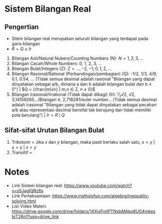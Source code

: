 # Sistem Bilangan Real
## Pengertian
- Sitem bilangan real merupakan seluruh bilangan yang terdapat pada garis bilangan
- $R = Q ∪ Ir$
1. Bilangan Asli/Natural Nubers/Counting Numbers (N): $N = {1, 2, 3,...}$
2. Bilangan Cacah/Whole Numbers: 0, 1, 2, 3, ...
3. Bilangan Bulat/Integers (Z): $Z = {...,-2,-1, 0, 1, 2,...}$ 
4. Bilangan Rasional/Rational (Perbandingan/pembagian) (Q): -1/2, 1/3, 4/9, 0.1, 0.54, ... (Tidak semua desimal adalah rasional "Bilangan yang dapat dinyatakan sebagai a/b, dimana a dan b adalah bilangan bulat dan b ≠ 0") | $Q = {\frac{m}{n} | m,n ∈ Z, n ≠ 0}$
5. Bilangan Irasional/Irrational (Tidak dapat dibagi) (Ir): ¹⁄₂√2, √2,  3,14159265.../Bilangan π, 2,718281/euler number... (Tidak semua desimal adalah irasional "Bilangan yang tidak dapat dinyatakan sebagai pecahan a/b atau representasi decimal bersifat tak berujung dan tidak memiliki pola berulang") | $Ir = R \setminus Q$
## Sifat-sifat Urutan Bilangan Bulat
1. Trikotomi = Jika $x$ dan $y$ bilangan, maka pasti berlaku salah satu, $x < y$ | $x = y$ | $x > y$
2. Transitif = 
# Notes
- Link Sistem bilangan real: https://www.youtube.com/watch?v=s5JagIQRz6s
- Link Pertaksamaan: https://www.mathsisfun.com/algebra/inequality-solving.html
- List Video Materi: https://drive.google.com/drive/folders/14XjsFntIPTNxbMAkp8UG4mkesbiT26n1?usp=drive_link
